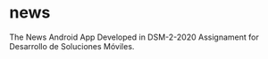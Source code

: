 # news

The News Android App Developed in DSM-2-2020
Assignament for Desarrollo de Soluciones Móviles. 
